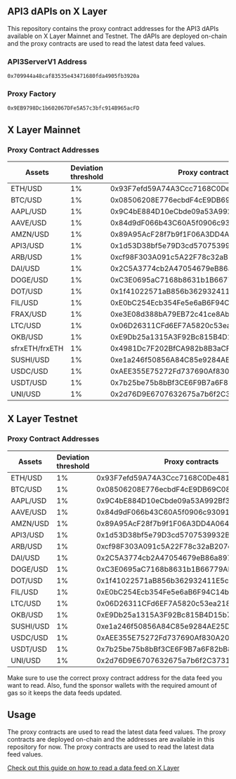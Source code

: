 ## API3 dAPIs on X Layer

This repository contains the proxy contract addresses for the API3 dAPIs available on X Layer Mainnet and Testnet. The dAPIs are deployed on-chain and the proxy contracts are used to read the latest data feed values.

### API3ServerV1 Address
`0x709944a48caf83535e43471680fda4905fb3920a`
### Proxy Factory
`0x9EB9798Dc1b602067DFe5A57c3bfc914B965acFD`

## X Layer Mainnet

### Proxy Contract Addresses

| Assets | Deviation threshold | Proxy contracts | Sponsor wallets |
|--------|---------------------|-----------------|-----------------|
| ETH/USD | 1% | 0x93F7efd59A74A3Ccc7168C0De481461e5Bd9518c | 0xC680BcDA3b122837A0D49ba23f607b412Cd90906 |
| BTC/USD | 1% | 0x08506208E776ecbdF4cE9DB69C08Aa90A06825C0 | 0x82D117e7AdEd3fC8A9266252899B21C843dDC4B2 |
| AAPL/USD | 1% | 0x9C4bE884D10eCbde09a53A992Bf3a01D7c8fCA26 | 0x91E8A2033f1ce7f0138f88e01EFEAA14776387FD |
| AAVE/USD | 1% | 0x84d9dF066b43C60A5f0906c930914dc98B654493 | 0x17EeAbF49bE81B763F88877E508584cf0A5a5eD6 |
| AMZN/USD | 1% | 0x89A95AcF28f7b9f1F06A3DD4A064560568b30E92 | 0xd74eDF7043472830d93145Bd0087059c6AB317F3 |
| API3/USD | 1% | 0x1d53D38bf5e79D3cd5707539932B22B09a4E450b | 0xBA1817Ceb62A8dcC9d42a166b9F7CAB204656c72 |
| ARB/USD | 1% | 0xcf98F303A091c5A22F78c32aB207cfEA2774dfa4 | 0x751114392B3Da45f24755aCd51a6E794E5Af029a |
| DAI/USD | 1% | 0x2C5A3774cb2A47054679eB86a897440c564AC867 | 0xF8CbF618Bc8ff4BF78bEb744ba33380C362227Db |
| DOGE/USD | 1% | 0xC3E0695aC7168b8631b1B66779AB8a5C751a3146 | 0x8B67b0728380fF6931cc7D4aa8ab2844A6f0B82F |
| DOT/USD | 1% | 0x1f41022571aB856b362932411E5cfAD82A13A415 | 0x1503370573eB9bD04fc376a14fA3Be51E9046425 |
| FIL/USD | 1% | 0xE0bC254Ecb354Fe5e6aB6F94C14b9F008Ddd7371 | 0x666deEF0501EcC1D1611Acc8B36C0b67B0d9451F |
| FRAX/USD | 1% | 0xe3E08d388bA79EB72c41ce8Ab50d10700d9213B3 | 0xedDD4a20b191Ae6F6f8D7474dbDD996eeCe97FB4 |
| LTC/USD | 1% | 0x06D26311CFd6EF7A5820c53ea2184ecE9a51a0Aa | 0xDf5ebd7B04806829a286e6332004C796951a3fda |
| OKB/USD | 1% | 0xE9Db25a1315A3F92Bc815B4D15b78d7759c2139D | 0xc291031327953E61400004B5F209bEc996F69BcF |
| sfrxETH/frxETH | 1% | 0x4981Dc7F202BfCA982b8B3aCF5c624c7c460C11C | 0x822DE966F01C8e8DA03e67B4Afa9B589fF6628b1 |
| SUSHI/USD | 1% | 0xe1a246f50856A84C85e9284AE25D810ddF189862 | 0xc0A66985c2106a2e03AAbEF1E57a93Da0d10E951 |
| USDC/USD | 1% | 0xAEE355E75272Fd737690Af830A20193c93e6f159 | 0x2b265b6D826E8d538C3721a1B364073CB3f75234 |
| USDT/USD | 1% | 0x7b25be75b8bBf3CE6F9B7a6F82bB84d2976cb7aB | 0x8Fc8f8548C2ff2D7A8a92a30ACaB3cA6a6b9F868 |
| UNI/USD | 1% | 0x2d76D9E6707632675a7b6f2C3731e7a2449f6C6c | 0x2DC913BBFB55451dbd10aF61a0064DA687E3397e |

## X Layer Testnet

### Proxy Contract Addresses

| Assets | Deviation threshold | Proxy contracts | Sponsor wallets |
|--------|---------------------|-----------------|-----------------|
| ETH/USD | 1% | 0x93F7efd59A74A3Ccc7168C0De481461e5Bd9518c | 0xC680BcDA3b122837A0D49ba23f607b412Cd90906 |
| BTC/USD | 1% | 0x08506208E776ecbdF4cE9DB69C08Aa90A06825C0 | 0x82D117e7AdEd3fC8A9266252899B21C843dDC4B2 |
| AAPL/USD | 1% | 0x9C4bE884D10eCbde09a53A992Bf3a01D7c8fCA26 | 0x91E8A2033f1ce7f0138f88e01EFEAA14776387FD |
| AAVE/USD | 1% | 0x84d9dF066b43C60A5f0906c930914dc98B654493 | 0x17EeAbF49bE81B763F88877E508584cf0A5a5eD6 |
| AMZN/USD | 1% | 0x89A95AcF28f7b9f1F06A3DD4A064560568b30E92 | 0xd74eDF7043472830d93145Bd0087059c6AB317F3 |
| API3/USD | 1% | 0x1d53D38bf5e79D3cd5707539932B22B09a4E450b | 0xBA1817Ceb62A8dcC9d42a166b9F7CAB204656c72 |
| ARB/USD | 1% | 0xcf98F303A091c5A22F78c32aB207cfEA2774dfa4 | 0x751114392B3Da45f24755aCd51a6E794E5Af029a |
| DAI/USD | 1% | 0x2C5A3774cb2A47054679eB86a897440c564AC867 | 0xF8CbF618Bc8ff4BF78bEb744ba33380C362227Db |
| DOGE/USD | 1% | 0xC3E0695aC7168b8631b1B66779AB8a5C751a3146 | 0x8B67b0728380fF6931cc7D4aa8ab2844A6f0B82F |
| DOT/USD | 1% | 0x1f41022571aB856b362932411E5cfAD82A13A415 | 0x1503370573eB9bD04fc376a14fA3Be51E9046425 |
| FIL/USD | 1% | 0xE0bC254Ecb354Fe5e6aB6F94C14b9F008Ddd7371 | 0x666deEF0501EcC1D1611Acc8B36C0b67B0d9451F |
| LTC/USD | 1% | 0x06D26311CFd6EF7A5820c53ea2184ecE9a51a0Aa | 0xDf5ebd7B04806829a286e6332004C796951a3fda |
| OKB/USD | 1% | 0xE9Db25a1315A3F92Bc815B4D15b78d7759c2139D | 0xc291031327953E61400004B5F209bEc996F69BcF |
| SUSHI/USD | 1% | 0xe1a246f50856A84C85e9284AE25D810ddF189862 | 0xc0A66985c2106a2e03AAbEF1E57a93Da0d10E951 |
| USDC/USD | 1% | 0xAEE355E75272Fd737690Af830A20193c93e6f159 | 0x2b265b6D826E8d538C3721a1B364073CB3f75234 |
| USDT/USD | 1% | 0x7b25be75b8bBf3CE6F9B7a6F82bB84d2976cb7aB | 0x8Fc8f8548C2ff2D7A8a92a30ACaB3cA6a6b9F868 |
| UNI/USD | 1% | 0x2d76D9E6707632675a7b6f2C3731e7a2449f6C6c | 0x2DC913BBFB55451dbd10aF61a0064DA687E3397e |

Make sure to use the correct proxy contract address for the data feed you want to read. Also, fund the sponsor wallets with the required amount of gas so it keeps the data feeds updated.

## Usage

The proxy contracts are used to read the latest data feed values. The proxy contracts are deployed on-chain and the addresses are available in this repository for now. The proxy contracts are used to read the latest data feed values.

[Check out this guide on how to read a data feed on X Layer](https://docs.api3.org/guides/dapis/read-a-dapi/)
